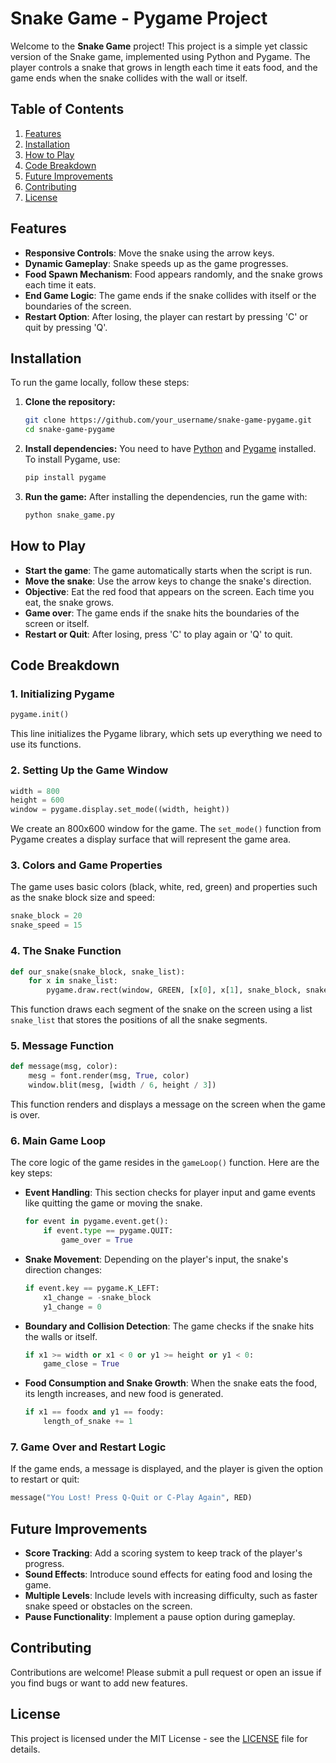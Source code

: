 # Snake Game - Pygame Project

Welcome to the **Snake Game** project! This project is a simple yet classic version of the Snake game, implemented using Python and Pygame. The player controls a snake that grows in length each time it eats food, and the game ends when the snake collides with the wall or itself.

## Table of Contents
1. [Features](#features)
2. [Installation](#installation)
3. [How to Play](#how-to-play)
4. [Code Breakdown](#code-breakdown)
5. [Future Improvements](#future-improvements)
6. [Contributing](#contributing)
7. [License](#license)

## Features

- **Responsive Controls**: Move the snake using the arrow keys.
- **Dynamic Gameplay**: Snake speeds up as the game progresses.
- **Food Spawn Mechanism**: Food appears randomly, and the snake grows each time it eats.
- **End Game Logic**: The game ends if the snake collides with itself or the boundaries of the screen.
- **Restart Option**: After losing, the player can restart by pressing 'C' or quit by pressing 'Q'.

## Installation

To run the game locally, follow these steps:

1. **Clone the repository:**
   ```bash
   git clone https://github.com/your_username/snake-game-pygame.git
   cd snake-game-pygame
   ```

2. **Install dependencies:**
   You need to have [Python](https://www.python.org/downloads/) and [Pygame](https://www.pygame.org/wiki/GettingStarted) installed. To install Pygame, use:
   ```bash
   pip install pygame
   ```

3. **Run the game:**
   After installing the dependencies, run the game with:
   ```bash
   python snake_game.py
   ```

## How to Play

- **Start the game**: The game automatically starts when the script is run.
- **Move the snake**: Use the arrow keys to change the snake's direction.
- **Objective**: Eat the red food that appears on the screen. Each time you eat, the snake grows.
- **Game over**: The game ends if the snake hits the boundaries of the screen or itself.
- **Restart or Quit**: After losing, press 'C' to play again or 'Q' to quit.

## Code Breakdown

### 1. **Initializing Pygame**

```python
pygame.init()
```
This line initializes the Pygame library, which sets up everything we need to use its functions.

### 2. **Setting Up the Game Window**

```python
width = 800
height = 600
window = pygame.display.set_mode((width, height))
```
We create an 800x600 window for the game. The `set_mode()` function from Pygame creates a display surface that will represent the game area.

### 3. **Colors and Game Properties**

The game uses basic colors (black, white, red, green) and properties such as the snake block size and speed:

```python
snake_block = 20
snake_speed = 15
```

### 4. **The Snake Function**

```python
def our_snake(snake_block, snake_list):
    for x in snake_list:
        pygame.draw.rect(window, GREEN, [x[0], x[1], snake_block, snake_block])
```
This function draws each segment of the snake on the screen using a list `snake_list` that stores the positions of all the snake segments.

### 5. **Message Function**

```python
def message(msg, color):
    mesg = font.render(msg, True, color)
    window.blit(mesg, [width / 6, height / 3])
```
This function renders and displays a message on the screen when the game is over.

### 6. **Main Game Loop**

The core logic of the game resides in the `gameLoop()` function. Here are the key steps:

- **Event Handling**: This section checks for player input and game events like quitting the game or moving the snake.

  ```python
  for event in pygame.event.get():
      if event.type == pygame.QUIT:
          game_over = True
  ```

- **Snake Movement**: Depending on the player's input, the snake's direction changes:

  ```python
  if event.key == pygame.K_LEFT:
      x1_change = -snake_block
      y1_change = 0
  ```

- **Boundary and Collision Detection**: The game checks if the snake hits the walls or itself.

  ```python
  if x1 >= width or x1 < 0 or y1 >= height or y1 < 0:
      game_close = True
  ```

- **Food Consumption and Snake Growth**: When the snake eats the food, its length increases, and new food is generated.

  ```python
  if x1 == foodx and y1 == foody:
      length_of_snake += 1
  ```

### 7. **Game Over and Restart Logic**

If the game ends, a message is displayed, and the player is given the option to restart or quit:

```python
message("You Lost! Press Q-Quit or C-Play Again", RED)
```

## Future Improvements

- **Score Tracking**: Add a scoring system to keep track of the player's progress.
- **Sound Effects**: Introduce sound effects for eating food and losing the game.
- **Multiple Levels**: Include levels with increasing difficulty, such as faster snake speed or obstacles on the screen.
- **Pause Functionality**: Implement a pause option during gameplay.

## Contributing

Contributions are welcome! Please submit a pull request or open an issue if you find bugs or want to add new features.

## License

This project is licensed under the MIT License - see the [LICENSE](LICENSE) file for details.




